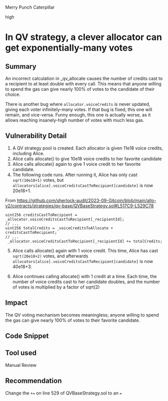 Merry Punch Caterpillar

high

# In QV strategy, a clever allocator can get exponentially-many votes
## Summary

An incorrect calculation in _qv_allocate causes the number of credits cast to a recipient to at least double with every call. This means that anyone willing to spend the gas can give nearly 100% of votes to the candidate of their choice.

There is another bug where `allocator.voiceCredits` is never updated, giving each voter infinitely-many votes. If that bug is fixed, this one will remain, and vice-versa.  Funny enough, this one is actually worse, as it allows reaching insanely-high number of votes with much less gas.

## Vulnerability Detail

1. A QV strategy pool is created. Each allocator is given 11e18 voice credits, including Alice.
2. Alice calls allocate() to give 10e18 voice credits to her favorite candidate
3. Alice calls allocate() again to give 1 voice credit to her favorite candidate.
4. The following code runs. After running it, Alice has only cast `sqrt(10e18+1)` votes, but `allocators[alice].voiceCreditsCastTeRecipient[candidate]` is now 20e18+1.

From https://github.com/sherlock-audit/2023-09-Gitcoin/blob/main/allo-v2/contracts/strategies/qv-base/QVBaseStrategy.sol#L517C9-L529C78

```solidity
uint256 creditsCastToRecipient = _allocator.voiceCreditsCastToRecipient[_recipientId];
// ...
uint256 totalCredits = _voiceCreditsToAllocate + creditsCastToRecipient;
// ...
 _allocator.voiceCreditsCastToRecipient[_recipientId] += totalCredits;
```

5. Alice calls allocate() again with 1 voice credit. This time, Alice has cast `sqrt(20e18+2)` votes, and afterwards `allocators[alice].voiceCreditsCastTeRecipient[candidate]` is now 40e18+3.

6. Alice continues calling allocate() with 1 credit at a time. Each time, the number of voice credits cast to her candidate doubles, and the number of votes is multiplied by a factor of sqrt(2)

## Impact

The QV voting mechanism becomes meaningless;  anyone willing to spend the gas can give nearly 100% of votes to their favorite candidate.

## Code Snippet

## Tool used

Manual Review

## Recommendation

Change the `+=` on line 529 of QVBaseStrategy.sol to an `=`
